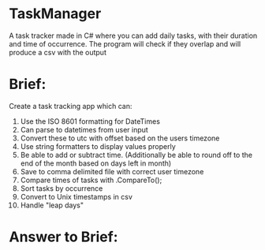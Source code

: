 # TaskManager
A task tracker made in C# where you can add daily tasks, with their duration and time of occurrence. The program will check if they overlap and will produce a csv with the output

# Brief:
  Create a task tracking app which can:

1. Use the ISO 8601 formatting for DateTimes
2. Can parse to datetimes from user input
3. Convert these to utc with offset based on the users timezone
4. Use string formatters to display values properly 
5. Be able to add or subtract time. (Additionally be able to round off to the end of the month based on days left in month)
6. Save to comma delimited file with correct user timezone
7. Compare times of tasks with .CompareTo();
8. Sort tasks by occurrence
9. Convert to Unix timestamps in csv
10. Handle "leap days"


# Answer to Brief:
